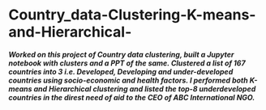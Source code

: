 # Country_data-Clustering-K-means-and-Hierarchical-
***Worked on this project of Country data clustering, built a Jupyter notebook with clusters and a PPT of the same. 
Clustered a list of 167 countries into 3 i.e. Developed, Developing and under-developed countries using socio-economic and health factors. 
I performed both K-means and Hierarchical clustering and listed the top-8 underdeveloped countries in the direst need of aid to the CEO of ABC International NGO.***
